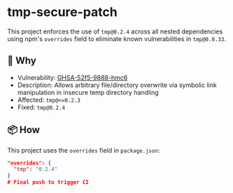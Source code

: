 # tmp-secure-patch

This project enforces the use of `tmp@0.2.4` across all nested dependencies using npm's `overrides` field to eliminate known vulnerabilities in `tmp@0.0.33`.

## 🔐 Why

- Vulnerability: [GHSA-52f5-9888-hmc6](https://github.com/advisories/GHSA-52f5-9888-hmc6)
- Description: Allows arbitrary file/directory overwrite via symbolic link manipulation in insecure temp directory handling
- Affected: `tmp@<=0.2.3`
- Fixed: `tmp@0.2.4`

## 📦 How

This project uses the `overrides` field in `package.json`:

```json
"overrides": {
  "tmp": "0.2.4"
}
# Final push to trigger CI
